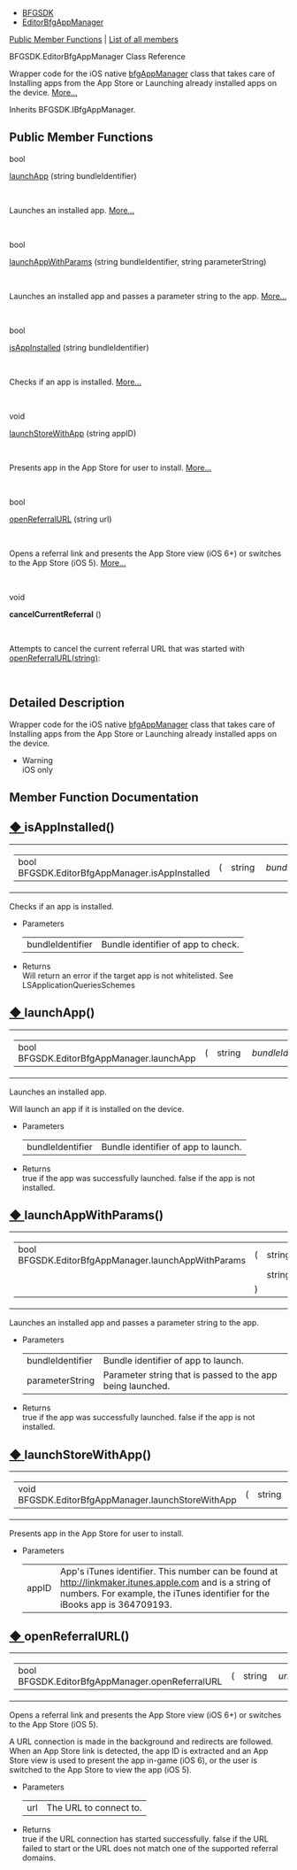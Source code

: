   - [BFGSDK](namespace_b_f_g_s_d_k.html)
  - [EditorBfgAppManager](class_b_f_g_s_d_k_1_1_editor_bfg_app_manager.html)

[Public Member Functions](#pub-methods) | [List of all
members](class_b_f_g_s_d_k_1_1_editor_bfg_app_manager-members.html)

BFGSDK.EditorBfgAppManager Class Reference

Wrapper code for the iOS native
[bfgAppManager](class_b_f_g_s_d_k_1_1bfg_app_manager.html) class that
takes care of Installing apps from the App Store or Launching already
installed apps on the device.
[More...](class_b_f_g_s_d_k_1_1_editor_bfg_app_manager.html#details)

Inherits BFGSDK.IBfgAppManager.

##  Public Member Functions

bool 

[launchApp](class_b_f_g_s_d_k_1_1_editor_bfg_app_manager.html#a417a5b02c8d9304d9b66330b8e617b89)
(string bundleIdentifier)

 

Launches an installed app.
[More...](class_b_f_g_s_d_k_1_1_editor_bfg_app_manager.html#a417a5b02c8d9304d9b66330b8e617b89)  

 

bool 

[launchAppWithParams](class_b_f_g_s_d_k_1_1_editor_bfg_app_manager.html#ab39ffb6c52ab72b1fd824b3b1125658f)
(string bundleIdentifier, string parameterString)

 

Launches an installed app and passes a parameter string to the app.
[More...](class_b_f_g_s_d_k_1_1_editor_bfg_app_manager.html#ab39ffb6c52ab72b1fd824b3b1125658f)  

 

bool 

[isAppInstalled](class_b_f_g_s_d_k_1_1_editor_bfg_app_manager.html#a801e673b35214b46ea18deca4a4ce273)
(string bundleIdentifier)

 

Checks if an app is installed.
[More...](class_b_f_g_s_d_k_1_1_editor_bfg_app_manager.html#a801e673b35214b46ea18deca4a4ce273)  

 

void 

[launchStoreWithApp](class_b_f_g_s_d_k_1_1_editor_bfg_app_manager.html#a5fb4316c9d543dfb6e18b67e5a8a8152)
(string appID)

 

Presents app in the App Store for user to install.
[More...](class_b_f_g_s_d_k_1_1_editor_bfg_app_manager.html#a5fb4316c9d543dfb6e18b67e5a8a8152)  

 

bool 

[openReferralURL](class_b_f_g_s_d_k_1_1_editor_bfg_app_manager.html#a86e6bcded55dafcfc72c8a080beafff3)
(string url)

 

Opens a referral link and presents the App Store view (iOS 6+) or
switches to the App Store (iOS 5).
[More...](class_b_f_g_s_d_k_1_1_editor_bfg_app_manager.html#a86e6bcded55dafcfc72c8a080beafff3)  

 

void 

**cancelCurrentReferral** ()

 

Attempts to cancel the current referral URL that was started with
[openReferralURL(string)](class_b_f_g_s_d_k_1_1_editor_bfg_app_manager.html#a86e6bcded55dafcfc72c8a080beafff3 "Opens a referral link and presents the App Store view (iOS 6+) or switches to the App Store (iOS 5)."):  

 

## Detailed Description

Wrapper code for the iOS native
[bfgAppManager](class_b_f_g_s_d_k_1_1bfg_app_manager.html) class that
takes care of Installing apps from the App Store or Launching already
installed apps on the device.

  - Warning  
    iOS only

## Member Function Documentation

## [◆ ](#a801e673b35214b46ea18deca4a4ce273)isAppInstalled()

<table>
<colgroup>
<col style="width: 50%" />
<col style="width: 50%" />
</colgroup>
<tbody>
<tr class="odd">
<td><table>
<tbody>
<tr class="odd">
<td>bool BFGSDK.EditorBfgAppManager.isAppInstalled</td>
<td>(</td>
<td>string </td>
<td><em>bundleIdentifier</em></td>
<td>)</td>
<td></td>
</tr>
</tbody>
</table></td>
<td><span class="mlabels"><span class="mlabel">inline</span></span></td>
</tr>
</tbody>
</table>

Checks if an app is installed.

  - Parameters
    
    |                  |                                    |
    | ---------------- | ---------------------------------- |
    | bundleIdentifier | Bundle identifier of app to check. |
    

<!-- end list -->

  - Returns  
    Will return an error if the target app is not whitelisted. See
    LSApplicationQueriesSchemes

## [◆ ](#a417a5b02c8d9304d9b66330b8e617b89)launchApp()

<table>
<colgroup>
<col style="width: 50%" />
<col style="width: 50%" />
</colgroup>
<tbody>
<tr class="odd">
<td><table>
<tbody>
<tr class="odd">
<td>bool BFGSDK.EditorBfgAppManager.launchApp</td>
<td>(</td>
<td>string </td>
<td><em>bundleIdentifier</em></td>
<td>)</td>
<td></td>
</tr>
</tbody>
</table></td>
<td><span class="mlabels"><span class="mlabel">inline</span></span></td>
</tr>
</tbody>
</table>

Launches an installed app.

Will launch an app if it is installed on the device.

  - Parameters
    
    |                  |                                     |
    | ---------------- | ----------------------------------- |
    | bundleIdentifier | Bundle identifier of app to launch. |
    

<!-- end list -->

  - Returns  
    true if the app was successfully launched. false if the app is not
    installed.

## [◆ ](#ab39ffb6c52ab72b1fd824b3b1125658f)launchAppWithParams()

<table>
<colgroup>
<col style="width: 50%" />
<col style="width: 50%" />
</colgroup>
<tbody>
<tr class="odd">
<td><table>
<tbody>
<tr class="odd">
<td>bool BFGSDK.EditorBfgAppManager.launchAppWithParams</td>
<td>(</td>
<td>string </td>
<td><em>bundleIdentifier</em>,</td>
</tr>
<tr class="even">
<td></td>
<td></td>
<td>string </td>
<td><em>parameterString</em> </td>
</tr>
<tr class="odd">
<td></td>
<td>)</td>
<td></td>
<td></td>
</tr>
</tbody>
</table></td>
<td><span class="mlabels"><span class="mlabel">inline</span></span></td>
</tr>
</tbody>
</table>

Launches an installed app and passes a parameter string to the app.

  - Parameters
    
    |                  |                                                            |
    | ---------------- | ---------------------------------------------------------- |
    | bundleIdentifier | Bundle identifier of app to launch.                        |
    | parameterString  | Parameter string that is passed to the app being launched. |
    

<!-- end list -->

  - Returns  
    true if the app was successfully launched. false if the app is not
    installed.

## [◆ ](#a5fb4316c9d543dfb6e18b67e5a8a8152)launchStoreWithApp()

<table>
<colgroup>
<col style="width: 50%" />
<col style="width: 50%" />
</colgroup>
<tbody>
<tr class="odd">
<td><table>
<tbody>
<tr class="odd">
<td>void BFGSDK.EditorBfgAppManager.launchStoreWithApp</td>
<td>(</td>
<td>string </td>
<td><em>appID</em></td>
<td>)</td>
<td></td>
</tr>
</tbody>
</table></td>
<td><span class="mlabels"><span class="mlabel">inline</span></span></td>
</tr>
</tbody>
</table>

Presents app in the App Store for user to install.

  - Parameters
    
    |       |                                                                                                                                                                                          |
    | ----- | ---------------------------------------------------------------------------------------------------------------------------------------------------------------------------------------- |
    | appID | App's iTunes identifier. This number can be found at <http://linkmaker.itunes.apple.com> and is a string of numbers. For example, the iTunes identifier for the iBooks app is 364709193. |
    

## [◆ ](#a86e6bcded55dafcfc72c8a080beafff3)openReferralURL()

<table>
<colgroup>
<col style="width: 50%" />
<col style="width: 50%" />
</colgroup>
<tbody>
<tr class="odd">
<td><table>
<tbody>
<tr class="odd">
<td>bool BFGSDK.EditorBfgAppManager.openReferralURL</td>
<td>(</td>
<td>string </td>
<td><em>url</em></td>
<td>)</td>
<td></td>
</tr>
</tbody>
</table></td>
<td><span class="mlabels"><span class="mlabel">inline</span></span></td>
</tr>
</tbody>
</table>

Opens a referral link and presents the App Store view (iOS 6+) or
switches to the App Store (iOS 5).

A URL connection is made in the background and redirects are followed.
When an App Store link is detected, the app ID is extracted and an App
Store view is used to present the app in-game (iOS 6), or the user is
switched to the App Store to view the app (iOS 5).

  - Parameters
    
    |     |                        |
    | --- | ---------------------- |
    | url | The URL to connect to. |
    

<!-- end list -->

  - Returns  
    true if the URL connection has started successfully. false if the
    URL failed to start or the URL does not match one of the supported
    referral domains.
